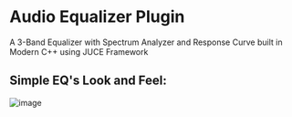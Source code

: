 # Audio Equalizer Plugin
A 3-Band Equalizer with Spectrum Analyzer and Response Curve built in Modern C++ using JUCE Framework

## Simple EQ's Look and Feel:

![image](https://user-images.githubusercontent.com/49322948/131134252-09fa8f13-2c1b-4313-abda-754794efd929.png)
